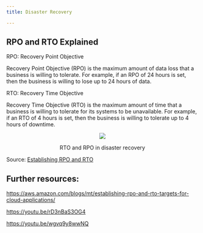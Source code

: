 ```yaml
---
title: Disaster Recovery

---
```


## RPO and RTO Explained

RPO: Recovery Point Objective

Recovery Point Objective (RPO) is the maximum amount of data loss that a business is willing to tolerate. For example, if an RPO of 24 hours is set, then the business is willing to lose up to 24 hours of data.

RTO: Recovery Time Objective

Recovery Time Objective (RTO) is the maximum amount of time that a business is willing to tolerate for its systems to be unavailable. For example, if an RTO of 4 hours is set, then the business is willing to tolerate up to 4 hours of downtime.

<div>
<div align="center"><img src="https://d2908q01vomqb2.cloudfront.net/972a67c48192728a34979d9a35164c1295401b71/2022/05/31/ClouldOps_913_1.png" /></div>
<div><p align="center">RTO and RPO in disaster recovery 
</p></div>
</div>

Source:  [Establishing RPO and RTO ](https://aws.amazon.com/blogs/mt/establishing-rpo-and-rto-targets-for-cloud-applications/)

## Further resources:

https://aws.amazon.com/blogs/mt/establishing-rpo-and-rto-targets-for-cloud-applications/

https://youtu.be/rD3nBaS3OG4

https://youtu.be/wgvq9y8wwNQ